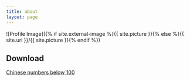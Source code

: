 ```yaml
---
title: about
layout: page
---
```

![Profile Image]({% if site.external-image %}{{ site.picture }}{% else %}{{ site.url }}/{{ site.picture }}{% endif %})


<h2>Download</h2>

<p  style="text-align:justify">
<A HREF="Chinese numbers 1 to 99.pdf">Chinese numbers below 100</A> 
</p>
 


